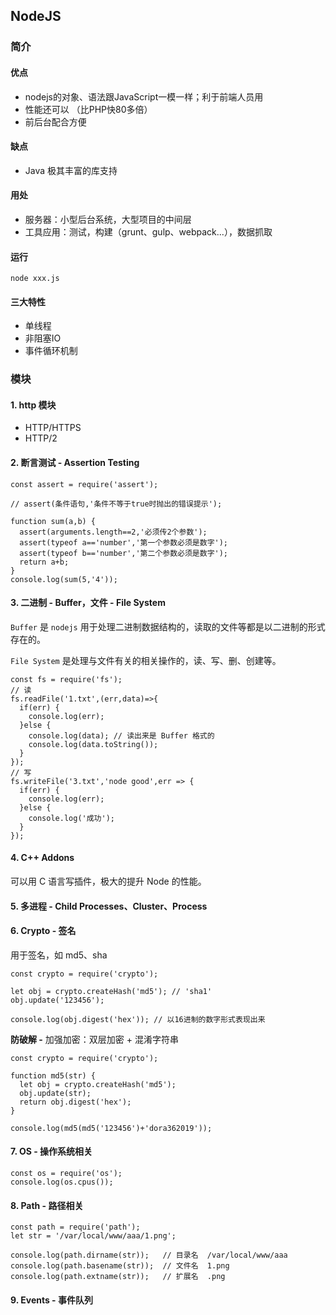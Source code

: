 ## NodeJS

### 简介

#### 优点

- nodejs的对象、语法跟JavaScript一模一样；利于前端人员用
- 性能还可以 （比PHP快80多倍）
- 前后台配合方便

#### 缺点

- Java 极其丰富的库支持

#### 用处

- 服务器：小型后台系统，大型项目的中间层
- 工具应用：测试，构建（grunt、gulp、webpack...），数据抓取

#### 运行

    node xxx.js

#### 三大特性

- 单线程
- 非阻塞IO
- 事件循环机制

### 模块

#### 1. http 模块

- HTTP/HTTPS
- HTTP/2

#### 2. 断言测试 - Assertion Testing

    const assert = require('assert');
    
    // assert(条件语句,'条件不等于true时抛出的错误提示');
    
    function sum(a,b) {
      assert(arguments.length==2,'必须传2个参数');
      assert(typeof a=='number','第一个参数必须是数字');
      assert(typeof b=='number','第二个参数必须是数字');
      return a+b;
    }
    console.log(sum(5,'4'));

#### 3. 二进制 - Buffer，文件 - File System

`Buffer` 是 `nodejs` 用于处理二进制数据结构的，读取的文件等都是以二进制的形式存在的。

`File System` 是处理与文件有关的相关操作的，读、写、删、创建等。

    const fs = require('fs');
    // 读
    fs.readFile('1.txt',(err,data)=>{
      if(err) {
        console.log(err);
      }else {
        console.log(data); // 读出来是 Buffer 格式的
        console.log(data.toString());
      }
    });
    // 写
    fs.writeFile('3.txt','node good',err => {
      if(err) {
        console.log(err);
      }else {
        console.log('成功');
      }
    });

#### 4. C++ Addons

可以用 C 语言写插件，极大的提升 Node 的性能。

#### 5. 多进程 - Child Processes、Cluster、Process 


#### 6. Crypto - 签名

用于签名，如 md5、sha

    const crypto = require('crypto');
    
    let obj = crypto.createHash('md5'); // 'sha1'
    obj.update('123456');
    
    console.log(obj.digest('hex')); // 以16进制的数字形式表现出来

**防破解 -** 加强加密：双层加密 + 混淆字符串

    const crypto = require('crypto');
    
    function md5(str) {
      let obj = crypto.createHash('md5');
      obj.update(str);
      return obj.digest('hex');
    }
    
    console.log(md5(md5('123456')+'dora362019'));

#### 7. OS - 操作系统相关

    const os = require('os');
    console.log(os.cpus());

#### 8. Path - 路径相关

    const path = require('path');
    let str = '/var/local/www/aaa/1.png';
    
    console.log(path.dirname(str));   // 目录名  /var/local/www/aaa
    console.log(path.basename(str));  // 文件名  1.png
    console.log(path.extname(str));   // 扩展名  .png

#### 9. Events - 事件队列
























